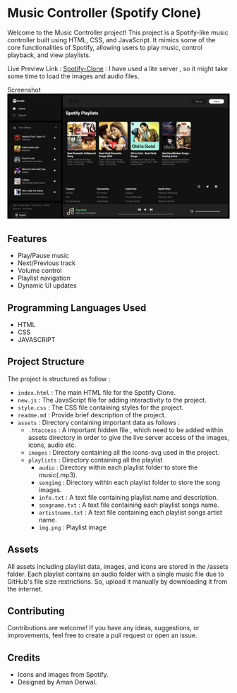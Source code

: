 # Music Controller (Spotify Clone)

Welcome to the Music Controller project! This project is a Spotify-like music controller built using HTML, CSS, and JavaScript. It mimics some of the core functionalities of Spotify, allowing users to play music, control playback, and view playlists.

Live Preview Link : [Spotify-Clone](https://decoratora.in/spotify-clone/) : I have used a lite server , so it might take some time to load the images and audio files.


Screenshot
![Spotify Clone Screenshot](assets/images/screenshot.png)

## Features

- Play/Pause music
- Next/Previous track
- Volume control
- Playlist navigation
- Dynamic UI updates

## Programming Languages Used

- HTML
- CSS
- JAVASCRIPT

## Project Structure

The project is structured as follow : 
- `index.html` : The main HTML file for the Spotify Clone.
- `new.js` : The JavaScript file for adding interactivity to the project.
- `style.css` : The CSS file containing styles for the project.
- `readme.md` : Provide brief description of the project.
- `assets` : Directory containing important data as follows :
  - `.htaccess` : A important hidden file , which need to be added within assets directory in order to give the live server access of the images, icons, audio etc.
  - `images` : Directory containing all the icons-svg used in the project.
  - `playlists` : Directory containing all the playlist
    - `audio` : Directory within each playlist folder to store the music(.mp3).
    - `songimg` : Directory within each playlist folder to store the song images.
    - `info.txt` : A text file containing playlist name and description.
    - `songname.txt` : A text file containing each playlist songs name.
    - `artistname.txt` : A text file containing each playlist songs artist name.
    - `img.png` : Playlist image

## Assets

All assets including playlist data, images, and icons are stored in the /assets folder. Each playlist contains an audio folder with a single music file due to GitHub's file size restrictions. So, upload it manually by downloading it from the internet.

## Contributing

Contributions are welcome! If you have any ideas, suggestions, or improvements, feel free to create a pull request or open an issue.

## Credits

- Icons and images from Spotify.
- Designed by Aman Derwal.
